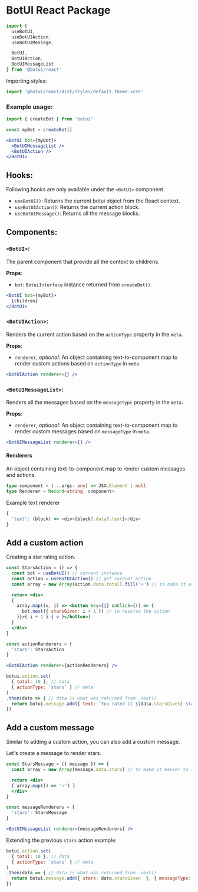
# BotUI React Package

```js
import {
  useBotUI,
  useBotUIAction,
  useBotUIMessage,

  BotUI,
  BotUIAction,
  BotUIMessageList
} from '@botui/react'
```

Importing styles:
```js
import '@botui/react/dist/styles/default.theme.scss'
```

### Example usage:

```js
import { createBot } from 'botui'
```

```js
const myBot = createBot()
```

```jsx
<BotUI bot={myBot}>
  <BotUIMessageList />
  <BotUIAction />
</BotUI>
```

## Hooks:

Following hooks are only available under the `<BotUI>` component.

- `useBotUI()`: Returns the current botui object from the React context.
- `useBotUIAction()`: Returns the current action block.
- `useBotUIMessage()`: Returns all the message blocks.

## Components:

### `<BotUI>`:
The parent component that provide all the context to childrens.

**Props**:

  - `bot`: `BotuiInterface` instance returned from `createBot()`.

```jsx
<BotUI bot={myBot}>
  {children}
</BotUI>
```

### `<BotUIAction>`:
Renders the current action based on the `actionType` property in the `meta`.

**Props**:

  - `renderer`, *optional*: An object containing text-to-component map to render custom actions based on `actionType` in `meta`.

```jsx
<BotUIAction renderer={} />
```

### `<BotUIMessageList>`:
Renders all the messages based on the `messageType` property in the `meta`.

**Props**:

  - `renderer`, *optional*: An object containing text-to-component map to render custom messages based on `messageType` in `meta`.

```jsx
<BotUIMessageList renderer={} />
```

#### Renderers

An object containing text-to-component map to render custom messages and actions.

```ts
type component = (...args: any) => JSX.Element | null
type Renderer = Record<string, component>
```

Example text renderer
```js
{
  'text': (block) => <div>{block?.data?.text}</div>
}
```

## Add a custom action

Creating a star rating action.

```jsx
const StarsAction = () => {
  const bot = useBotUI() // current instance
  const action = useBotUIAction() // get current action
  const array = new Array(action.data.total).fill('⭐️') // to make it easier to iterate

  return <div>
  {
    array.map((v, i) => <button key={i} onClick={() => {
      bot.next({ starsGiven: i + 1 }) // to resolve the action
    }}>{ i + 1 } { v }</button>)
  }
  </div>
}
```

```js
const actionRenderers = {
  'stars': StarsAction
}
```

```jsx
<BotUIAction renderer={actionRenderers} />
```

```js
botui.action.set(
  { total: 10 }, // data
  { actionType: 'stars' } // meta
)
.then(data => { // data is what was returned from .next()
  return botui.message.add({ text: `You rated it ${data.starsGiven} stars!`  })
})
```

## Add a custom message

Similar to adding a custom action, you can also add a custom message.

Let's create a message to render stars.

```jsx
const StarsMessage = ({ message }) => {
  const array = new Array(message.data.stars) // to make it easier to iterate

  return <div>
  { array.map(() => '⭐️') }
  </div>
}
```

```js
const messageRenderers = {
  'stars': StarsMessage
}
```

```jsx
<BotUIMessageList renderer={messageRenderers} />
```

Extending the previous `stars` action example:

```js
botui.action.set(
  { total: 10 }, // data
  { actionType: 'stars' } // meta
)
.then(data => { // data is what was returned from .next()
  return botui.message.add({ stars: data.starsGiven  }, { messageType: 'stars' })
})
```